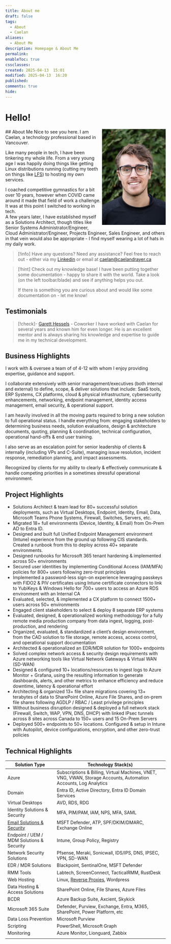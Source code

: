 ```yaml
---
title: About me
draft: false
tags:
  - About
  - Caelan
aliases:
  - About Me
description: Homepage & About Me
permalink: 
enableToc: true
cssclasses: 
created: 2025-04-13  15:01
modified: 2025-04-13  16:20
published: 
comments: true
hide:
---
```


# Hello!
<img align="right" src="/attachments/caelan_portrait_large.jpeg" alt="caelan_portrait_large" width="200vw">
## About Me
Nice to see you here. I am Caelan, a technology professional based in Vancouver.

Like many people in tech, I have been tinkering my whole life. From a very young age I was happily doing things like getting Linux distributions running (cutting my teeth on things like [LFS](https://www.linuxfromscratch.org/)) to hosting my own services.   

I coached competitive gymnastics for a bit over 10 years, however when COVID came around it made that field of work a challenge. It was at this point I switched to working in tech.   
A few years later, I have established myself as a Solutions Architect, though titles like Senior Systems Administrator/Engineer, Cloud Administrator/Engineer, Projects Engineer, Sales Engineer, and others in that vein would also be appropriate - I find myself wearing a lot of hats in my daily work.   

> [!info] Have any questions? Need any assistance? Feel free to reach out - either via my [Linkedin](https://www.linkedin.com/in/caelandrayer/) or email at [caelan@caelandrayer.ca](mailto:caelan@caelandrayer.ca) 
> 

> [!hint] Check out my knowledge base!
> I have been putting together some documentation - happy to share it with the world. Take a look (on the left toolbar/blade) and see if anything helps you out. 
> 
> If there is something you are curious about and would like some documentation on - let me know!

## Testimonials

> [!check]- [Garett Hessels](https://www.linkedin.com/in/garett-hessels-178117264/) - Coworker
> I have worked with Caelan for several years and known him for even longer. He is an excellent mentor and is always sharing his knowledge and expertise to guide me in my technical development.

## Business Highlights

I work with & oversee a team of of 4-12 with whom I enjoy providing expertise, guidance and support.   

I collaborate extensively with senior management/executives (both internal and external) to define, scope, & deliver solutions that include: SaaS tools, ERP Systems, CX platforms, cloud & physical infrastructure, cybersecurity enhancements, networking, endpoint management, identity access management, email security, & operational support.

I am heavily involved in all the moving parts required to bring a new solution to full operational status. I handle everything from: engaging stakeholders to determining business needs, solution evaluations, design & architecture documents, quoting, planning & coordination, technical configuration, operational hand-offs & end user training.

I also serve as an escalation point for senior leadership of clients & internally (including VPs and C-Suite), managing issue resolution, incident response, remediation planning, and impact assessments.

Recognized by clients for my ability to clearly & effectively communicate & handle competing priorities in a sometimes stressful operational environment.

## Project Highlights

- Solutions Architect & team lead for 80+ successful solution deployments, such as Virtual Desktops, Endpoint, Identity, Email, Data, Microsoft Teams Phone Systems, Firewall, Switches, Servers, etc.
- Migrated 18+ full environments (Device, Identity, & Email) from On-Prem AD to Entra ID.
- Designed and built full Unified Endpoint Management environment (Intune) experience from the ground up following CIS standards. Created a runbook from this to deploy across 40+ separate environments.
- Designed runbooks for Microsoft 365 tenant hardening & implemented across 50+ environments
- Secured user identities by implementing Conditional Access (IAM/MFA) policies for 800+ users following zero-trust principles
- Implemented a password-less sign-on experience leveraging passkeys with FIDO2 & PIV certificates using Intune certificate connectors to link to YubiKeys & Windows Hello for 700+ users to access an Azure RDS environment with an Internal CA
- Evaluated, selected, & implemented a CX platform to connect 1500+ users across 50+ environments
- Engaged client stakeholders to select & deploy 8 separate ERP systems
- Evaluated, designed, & operationalized working methodology for a fully remote media production company from data ingest, logging, post-production, and rendering
- Organized, evaluated, & standardized a client’s design environment, from the CAD solution to file storage, remote access, access control, and operational support documentation
- Architected & operationalized an EDR/MDR solution for 1000+ endpoints
- Solved complex network access & security design requirements with Azure networking tools like Virtual Network Gateways & Virtual WAN (SD-WAN)
- Designed & configured 10+ locations/resources to ingest logs to Azure Monitor + Grafana, using the resulting information to generate dashboards, alerts, and other metrics to enhance efficiency and reduce downtime, latency & operational effort
- Architecting & organized 13+ file share migrations covering 13+ terabytes of data to SharePoint Online, Azure File Shares, and on-prem file shares following AGDLP / RBAC / Least privilege principles
- Without business disruption designed & deployed a full network stack (Firewall, Switch, WAP, VPN, DNS, DHCP) with linked IPsec tunnels across 8 sites across Canada to 150+ users and 15 On-Prem Servers
- Deployed 500+ endpoints to 50+ locations. Configured & setup in Intune with Autopilot, device configurations, encryption, and other zero-trust policies

## Technical Highlights

| Solution Type                                               | Technology Stack(s)                                                                                                   |
| ----------------------------------------------------------- | --------------------------------------------------------------------------------------------------------------------- |
| Azure                                                       | Subscriptions & Billing, Virtual Machines, VNET, VNG, VWAN, Storage Accounts, Automation Accounts, Log Analytics      |
| Domain                                                      | Entra ID, Active Directory, Entra ID Domain Services                                                                  |
| Virtual Desktops                                            | AVD, RDS, RDG                                                                                                         |
| Identity Solutions & Security                               | MFA, PIM/PAM, IAM, NPS, MFA, SAML                                                                                     |
| [Email Solutions & Security](knowledge_base/Email/index.md) | MSFT Defender, ATP, SPF/DKIM/DMARC, Exchange Online                                                                   |
| Endpoint / UEM / MDM Solutions & Security                   | Intune, Group Policy, Registry                                                                                        |
| Network Security Solutions                                  | Pfsense, Meraki, Sonicwall, IDS/IPS, DNS, IPSEC, VPN, SD-WAN                                                          |
| EDR / MDR Solutions                                         | Blackpoint, SentinalOne, MSFT Defender                                                                                |
| RMM Tools                                                   | Labtech, ScreenConnect, TacticalRMM, RustDesk                                                                         |
| Web Hosting                                                 | Linux, [Reverse Proxies](knowledge_base/web_hosting/configure-https-with-a-reverse-proxy-using-pfsense.md), Wordpress |
| Data Hosting & Access Solutions                             | SharePoint Online, File Shares, Azure Files                                                                           |
| BCDR                                                        | Azure Backup Suite, Axcient, Skykick                                                                                  |
| Microsoft 365 Suite                                         | Defender, Purview, Exchange, Entra, M365, SharePoint, Power Platform, etc                                             |
| Data Loss Prevention                                        | Microsoft Purview                                                                                                     |
| Scripting                                                   | PowerShell, Microsoft Graph                                                                                           |
| Monitoring                                                  | Azure Monitor, Lionguard, Zabbix                                                                                      |
|                                                             |                                                                                                                       |


